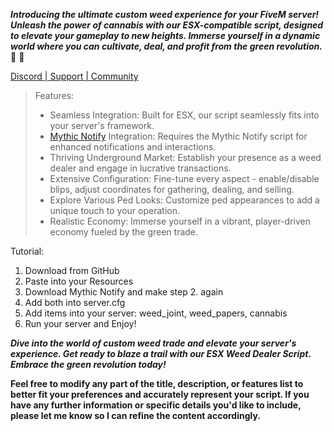 ***Introducing the ultimate custom weed experience for your FiveM server! Unleash the power of cannabis with our ESX-compatible script, designed to elevate your gameplay to new heights. Immerse yourself in a dynamic world where you can cultivate, deal, and profit from the green revolution.*** :star_struck: :money_mouth_face:

[Discord | Support | Community]([ttps://github.com/JayMontana36/mythic_notify](https://discord.gg/S5QtKMBZRB))

> Features:
> * Seamless Integration: Built for ESX, our script seamlessly fits into your server's framework.
> * [Mythic Notify](https://github.com/JayMontana36/mythic_notify) Integration: Requires the Mythic Notify script for enhanced notifications and interactions.
> * Thriving Underground Market: Establish your presence as a weed dealer and engage in lucrative transactions.
> * Extensive Configuration: Fine-tune every aspect - enable/disable blips, adjust coordinates for gathering, dealing, and selling.
> * Explore Various Ped Looks: Customize ped appearances to add a unique touch to your operation.
> * Realistic Economy: Immerse yourself in a vibrant, player-driven economy fueled by the green trade.

Tutorial:
1. Download from GitHub
2. Paste into your Resources
3. Download Mythic Notify and make step 2. again
4. Add both into server.cfg
5. Add items into your server: weed_joint, weed_papers, cannabis
6. Run your server and Enjoy!

***Dive into the world of custom weed trade and elevate your server's experience. Get ready to blaze a trail with our ESX Weed Dealer Script. Embrace the green revolution today!***

**Feel free to modify any part of the title, description, or features list to better fit your preferences and accurately represent your script. If you have any further information or specific details you'd like to include, please let me know so I can refine the content accordingly.**
